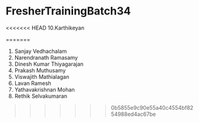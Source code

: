 # FresherTrainingBatch34
<<<<<<< HEAD
10.Karthikeyan

=======
1. Sanjay Vedhachalam
2. Narendranath Ramasamy
3. Dinesh Kumar Thiyagarajan
4. Prakash Muthusamy
5. Viswajith Mathialagan
6. Lavan Ramesh
7. Yathavakrishnan Mohan
8. Rethik Selvakumaran
>>>>>>> 0b5855e9c90e55a40c4554bf8254988ed4ac67be
